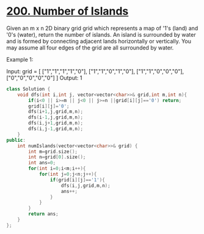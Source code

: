  # [200. Number of Islands](https://leetcode.com/problems/number-of-islands/)

Given an m x n 2D binary grid grid which represents a map of '1's (land) and '0's (water), return the number of islands.
An island is surrounded by water and is formed by connecting adjacent lands horizontally or vertically. You may assume all four edges of the grid are all surrounded by water.

Example 1:

Input: grid = [
  ["1","1","1","1","0"],
  ["1","1","0","1","0"],
  ["1","1","0","0","0"],
  ["0","0","0","0","0"]
]
Output: 1


```C++
class Solution {
    void dfs(int i,int j, vector<vector<char>>& grid,int m,int n){
        if(i<0 || i>=m || j<0 || j>=n ||grid[i][j]=='0') return;
        grid[i][j]='0';
        dfs(i+1,j,grid,m,n);
        dfs(i-1,j,grid,m,n);
        dfs(i,j+1,grid,m,n);
        dfs(i,j-1,grid,m,n);
    }
public:
    int numIslands(vector<vector<char>>& grid) {
        int m=grid.size();
        int n=grid[0].size();
        int ans=0;
        for(int i=0;i<m;i++){
            for(int j=0;j<n;j++){
                if(grid[i][j]=='1'){
                    dfs(i,j,grid,m,n);
                    ans++;
                }
            }
        }
        return ans;
    }
};
```
 
